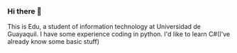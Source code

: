 ### Hi there 👋
This is Edu, a student of information technology at Universidad de Guayaquil.
I have some experience coding in python.
I'd like to learn C#(I've already know some basic stuff)
<!--
**EduCasanasCu/EduCasanasCu** is a ✨ _special_ ✨ repository because its `README.md` (this file) appears on your GitHub profile.

Here are some ideas to get you started:

- 🔭 I’m currently working on ...
- 🌱 I’m currently learning ...
- 👯 I’m looking to collaborate on ...
- 🤔 I’m looking for help with ...
- 💬 Ask me about ...
- 📫 How to reach me: ...
- 😄 Pronouns: ...
- ⚡ Fun fact: ...
-->
